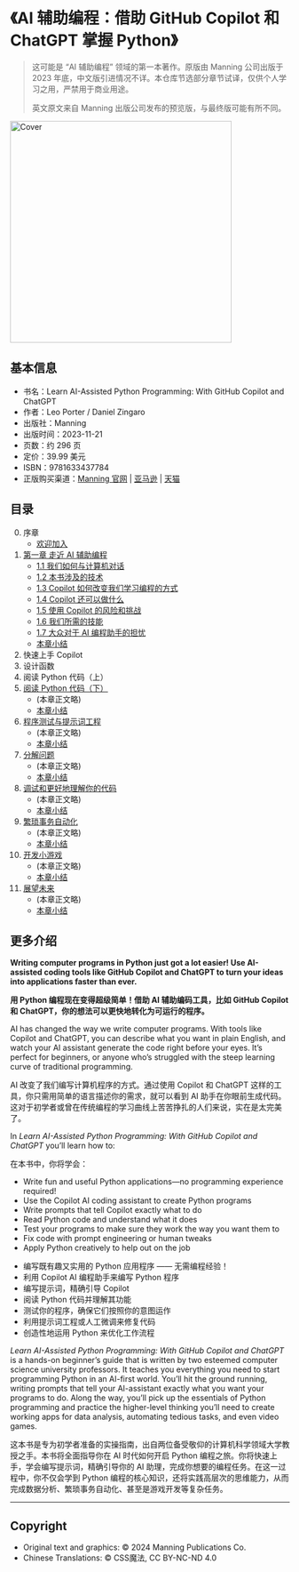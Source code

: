
# 《AI 辅助编程：借助 GitHub Copilot 和 ChatGPT 掌握 Python》

> 这可能是 “AI 辅助编程” 领域的第一本著作。原版由 Manning 公司出版于 2023 年底，中文版引进情况不详。本仓库节选部分章节试译，仅供个人学习之用，严禁用于商业用途。
> 
> 英文原文来自 Manning 出版公司发布的预览版，与最终版可能有所不同。

<img src="https://github.com/cssmagic/Learn-AI-Assisted-Python-Programming/assets/1231359/1ce9bd10-bc02-4cf4-9598-939d9ab3dd17" width="399" alt="Cover">

## 基本信息

* 书名：Learn AI-Assisted Python Programming: With GitHub Copilot and ChatGPT
* 作者：Leo Porter / Daniel Zingaro
* 出版社：Manning
* 出版时间：2023-11-21
* 页数：约 296 页
* 定价：39.99 美元
* ISBN：9781633437784
* 正版购买渠道：[Manning 官网](https://www.manning.com/books/learn-ai-assisted-python-programming) | [亚马逊](https://www.amazon.com/Learn-AI-assisted-Python-Programming-Copilot/dp/1633437787) | [天猫](https://detail.tmall.com/item.htm?id=750376185496)

## 目录

0. 序章
	* [欢迎加入](https://github.com/cssmagic/Learn-AI-Assisted-Python-Programming/issues/1)
1. [第一章 走近 AI 辅助编程](https://github.com/cssmagic/Learn-AI-Assisted-Python-Programming/issues/2)
	* [1.1 我们如何与计算机对话](https://github.com/cssmagic/Learn-AI-Assisted-Python-Programming/issues/3)
	* [1.2 本书涉及的技术](https://github.com/cssmagic/Learn-AI-Assisted-Python-Programming/issues/4)
	* [1.3 Copilot 如何改变我们学习编程的方式](https://github.com/cssmagic/Learn-AI-Assisted-Python-Programming/issues/5)
	* [1.4 Copilot 还可以做什么](https://github.com/cssmagic/Learn-AI-Assisted-Python-Programming/issues/6)
	* [1.5 使用 Copilot 的风险和挑战](https://github.com/cssmagic/Learn-AI-Assisted-Python-Programming/issues/7)
	* [1.6 我们所需的技能](https://github.com/cssmagic/Learn-AI-Assisted-Python-Programming/issues/8)
	* [1.7 大众对于 AI 编程助手的担忧](https://github.com/cssmagic/Learn-AI-Assisted-Python-Programming/issues/9)
	* [本章小结](https://github.com/cssmagic/Learn-AI-Assisted-Python-Programming/issues/10)
2. 快速上手 Copilot
3. 设计函数
4. 阅读 Python 代码（上）
5. [阅读 Python 代码（下）](https://github.com/cssmagic/Learn-AI-Assisted-Python-Programming/issues/11)
	* (本章正文略)
	* [本章小结](https://github.com/cssmagic/Learn-AI-Assisted-Python-Programming/issues/18)
6. [程序测试与提示词工程](https://github.com/cssmagic/Learn-AI-Assisted-Python-Programming/issues/12)
	* (本章正文略)
	* [本章小结](https://github.com/cssmagic/Learn-AI-Assisted-Python-Programming/issues/19)
7. [分解问题](https://github.com/cssmagic/Learn-AI-Assisted-Python-Programming/issues/13)
	* (本章正文略)
	* [本章小结](https://github.com/cssmagic/Learn-AI-Assisted-Python-Programming/issues/20)
8. [调试和更好地理解你的代码](https://github.com/cssmagic/Learn-AI-Assisted-Python-Programming/issues/14)
	* (本章正文略)
	* [本章小结](https://github.com/cssmagic/Learn-AI-Assisted-Python-Programming/issues/21)
9. [繁琐事务自动化](https://github.com/cssmagic/Learn-AI-Assisted-Python-Programming/issues/15)
	* (本章正文略)
	* [本章小结](https://github.com/cssmagic/Learn-AI-Assisted-Python-Programming/issues/22)
10. [开发小游戏](https://github.com/cssmagic/Learn-AI-Assisted-Python-Programming/issues/16)
	* (本章正文略)
	* [本章小结](https://github.com/cssmagic/Learn-AI-Assisted-Python-Programming/issues/23)
11. [展望未来](https://github.com/cssmagic/Learn-AI-Assisted-Python-Programming/issues/17)
	* (本章正文略)
	* [本章小结](https://github.com/cssmagic/Learn-AI-Assisted-Python-Programming/issues/24)

## 更多介绍

**Writing computer programs in Python just got a lot easier! Use AI-assisted coding tools like GitHub Copilot and ChatGPT to turn your ideas into applications faster than ever.**

**用 Python 编程现在变得超级简单！借助 AI 辅助编码工具，比如 GitHub Copilot 和 ChatGPT，你的想法可以更快地转化为可运行的程序。**

AI has changed the way we write computer programs. With tools like Copilot and ChatGPT, you can describe what you want in plain English, and watch your AI assistant generate the code right before your eyes. It’s perfect for beginners, or anyone who’s struggled with the steep learning curve of traditional programming.

AI 改变了我们编写计算机程序的方式。通过使用 Copilot 和 ChatGPT 这样的工具，你只需用简单的语言描述你的需求，就可以看到 AI 助手在你眼前生成代码。这对于初学者或曾在传统编程的学习曲线上苦苦挣扎的人们来说，实在是太完美了。


In _Learn AI-Assisted Python Programming: With GitHub Copilot and ChatGPT_ you’ll learn how to:

在本书中，你将学会：

*   Write fun and useful Python applications—no programming experience required!
*   Use the Copilot AI coding assistant to create Python programs
*   Write prompts that tell Copilot exactly what to do
*   Read Python code and understand what it does
*   Test your programs to make sure they work the way you want them to
*   Fix code with prompt engineering or human tweaks
*   Apply Python creatively to help out on the job

<!-- -->

*   编写既有趣又实用的 Python 应用程序 —— 无需编程经验！
*   利用 Copilot AI 编程助手来编写 Python 程序
*   编写提示词，精确引导 Copilot
*   阅读 Python 代码并理解其功能
*   测试你的程序，确保它们按照你的意图运作
*   利用提示词工程或人工微调来修复代码
*   创造性地运用 Python 来优化工作流程

_Learn AI-Assisted Python Programming: With GitHub Copilot and ChatGPT_ is a hands-on beginner’s guide that is written by two esteemed computer science university professors. It teaches you everything you need to start programming Python in an AI-first world. You’ll hit the ground running, writing prompts that tell your AI-assistant exactly what you want your programs to do. Along the way, you’ll pick up the essentials of Python programming and practice the higher-level thinking you’ll need to create working apps for data analysis, automating tedious tasks, and even video games.

这本书是专为初学者准备的实操指南，出自两位备受敬仰的计算机科学领域大学教授之手。本书将全面指导你在 AI 时代如何开启 Python 编程之旅。你将快速上手，学会编写提示词，精确引导你的 AI 助理，完成你想要的编程任务。在这一过程中，你不仅会学到 Python 编程的核心知识，还将实践高层次的思维能力，从而完成数据分析、繁琐事务自动化、甚至是游戏开发等复杂任务。

***

## Copyright

* Original text and graphics: © 2024 Manning Publications Co.
* Chinese Translations: © CSS魔法, CC BY-NC-ND 4.0

